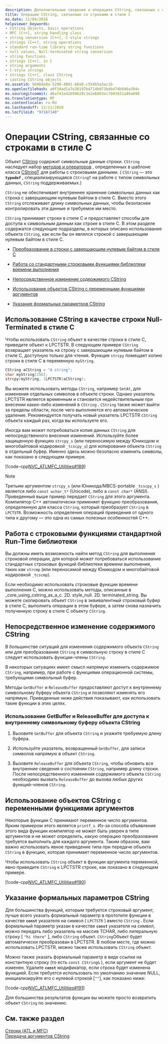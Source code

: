 ```yaml
---
description: Дополнительные сведения о операциях CString, связанных с строками в стиле C.
title: Операции CString, связанные со строками в стиле C
ms.date: 11/04/2016
helpviewer_keywords:
- CString objects, basic operations
- MFC [C++], string handling class
- string conversion [C++], C-style strings
- strings [C++], string operations
- standard run-time library string functions
- null values, Null-terminated string conversion
- string functions
- strings [C++], in C
- string arguments
- C-style strings
- strings [C++], class CString
- casting CString objects
ms.assetid: 5048de8a-5298-4891-b8a0-c554b5a3ac1b
ms.openlocfilehash: a9f34ad1a7e38197b4714b073bdb47db046a394c
ms.sourcegitcommit: d6af41e42699628c3e2e6063ec7b03931a49a098
ms.translationtype: MT
ms.contentlocale: ru-RU
ms.lasthandoff: 12/11/2020
ms.locfileid: "97167140"
---
```

# <a name="cstring-operations-relating-to-c-style-strings"></a>Операции CString, связанные со строками в стиле C

Объект [CString](../atl-mfc-shared/using-cstring.md) содержит символьные данные строки. `CString` наследует набор [методов и операторов](../atl-mfc-shared/reference/cstringt-class.md) , определенных в шаблоне класса [CStringT](../atl-mfc-shared/reference/cstringt-class.md) для работы с строковыми данными. ( `CString` — это **`typedef`** , специализирующаяся `CStringT` на работе с типом символьных данных, `CString` поддерживаемых.)

`CString` не обеспечивает внутреннее хранение символьных данных как строка с завершающим нулевым байтом в стиле C. Вместо этого `CString` отслеживает длину символьных данных, чтобы безопаснее контролировать эти данные и требуемое им место.

`CString` принимает строки в стиле C и предоставляет способы для доступа к символьным данным как строке в стиле C. В этом разделе содержатся следующие подразделы, в которых описано использование объекта `CString`, как если бы он являлся строкой с завершающим нулевым байтом в стиле C.

- [Преобразование в строки с завершающим нулевым байтом в стиле C](#_core_using_cstring_as_a_c.2d.style_null.2d.terminated_string)

- [Работа со стандартными строковыми функциями библиотеки времени выполнения](#_core_working_with_standard_run.2d.time_library_string_functions)

- [Непосредственное изменение содержимого CString](#_core_modifying_cstring_contents_directly)

- [Использование объектов CString с переменными функциями аргументов](#_core_using_cstring_objects_with_variable_argument_functions)

- [Указание формальных параметров CString](#_core_specifying_cstring_formal_parameters)

## <a name="using-cstring-as-a-c-style-null-terminated-string"></a><a name="_core_using_cstring_as_a_c.2d.style_null.2d.terminated_string"></a> Использование CString в качестве строки Null-Terminated в стиле C

Чтобы использовать `CString` объект в качестве строки в стиле C, приведите объект к LPCTSTR. В следующем примере `CString` возвращает указатель на строку с завершающим нулевым байтом в стиле C, доступную только для чтения. Функция `strcpy` помещает копию строки в стиле C в переменную `myString`.

```cpp
CString aCString = "A string";
char myString[256];
strcpy(myString, (LPCTSTR)aCString);
```

Вы можете использовать методы `CString`, например `SetAt`, для изменения отдельных символов в объекте строки. Однако указатель LPCTSTR является временным и становится недействительным при внесении каких-либо изменений в `CString` . `CString` также может выйти за пределы области, после чего выполняется его автоматическое удаление. Рекомендуется получать новый указатель LPCTSTR `CString` объекта каждый раз, когда вы используете его.

Иногда вам может потребоваться копия данных `CString` для непосредственного внесения изменений. Используйте более защищенную функцию `strcpy_s` (или переносимую между Юникодом и многобайтовой кодировкой `_tcscpy_s`) для копирования объекта `CString` в отдельный буфер. Именно здесь можно безопасно изменить символы, как показано в следующем примере.

[!code-cpp[NVC_ATLMFC_Utilities#189](../atl-mfc-shared/codesnippet/cpp/cstring-operations-relating-to-c-style-strings_1.cpp)]

> [!NOTE]
> Третьим аргументом `strcpy_s` (или Юникода/MBCS-portable `_tcscpy_s` ) является либо `const wchar_t*` (Unicode), либо a `const char*` (ANSI). Приведенный выше пример передает `CString` для этого аргумента. Компилятор C++ автоматически применяет функцию преобразования, определенную для класса `CString`, который преобразует `CString` в `LPCTSTR`. Возможность определения операций приведения от одного типа к другому — это одна из самых полезных особенностей C++.

## <a name="working-with-standard-run-time-library-string-functions"></a><a name="_core_working_with_standard_run.2d.time_library_string_functions"></a> Работа с строковыми функциями стандартной Run-Time библиотеки

Вы должны иметь возможность найти метод `CString` для выполнения строковой операции, для которой может потребоваться использование стандартных строковых функций библиотеки времени выполнения, таких как `strcmp` (или переносимой между Юникодом и многобайтовой кодировкой `_tcscmp`).

Если необходимо использовать строковые функции времени выполнения C, можно использовать методы, описанные в _core_using_cstring_as_a_c. 2D. style_null. 2D. terminated_string. Вы можете скопировать объект `CString` в эквивалентный строковый буфер в стиле C, выполнить операции в этом буфере, а затем снова назначить полученную строку в стиле C объекту `CString`.

## <a name="modifying-cstring-contents-directly"></a><a name="_core_modifying_cstring_contents_directly"></a> Непосредственное изменение содержимого CString

В большинстве ситуаций для изменения содержимого объекта `CString` или для преобразования `CString` в символьную строку в стиле C следует использовать функции-члены `CString`.

В некоторых ситуациях имеет смысл напрямую изменить содержимое `CString`, например, при работе с функциями операционной системы, требующими символьный буфер.

Методы `GetBuffer` и `ReleaseBuffer` предоставляют доступ к внутреннему символьному буферу объекта `CString` и позволяют изменять его напрямую. Приведенные ниже действия показывают, как использовать такие функции в этих целях.

### <a name="to-use-getbuffer-and-releasebuffer-to-access-the-internal-character-buffer-of-a-cstring-object"></a>Использование GetBuffer и ReleaseBuffer для доступа к внутреннему символьному буферу объекта CString

1. Вызовите `GetBuffer` для объекта `CString` и укажите требуемую длину буфера.

1. Используйте указатель, возвращенный `GetBuffer`, для записи символов напрямую в объект `CString`.

1. Вызовите `ReleaseBuffer` для объекта `CString`, чтобы обновить все внутренние сведения о состоянии `CString`, например длину строки. После непосредственного изменения содержимого объекта `CString` необходимо вызвать `ReleaseBuffer` до вызова любых других функций-членов `CString`.

## <a name="using-cstring-objects-with-variable-argument-functions"></a><a name="_core_using_cstring_objects_with_variable_argument_functions"></a> Использование объектов CString с переменными функциями аргументов

Некоторые функции C принимают переменное число аргументов. Ярким примером этого является `printf_s`. Из-за способа объявления этого вида функции компилятор не может быть уверен в типе аргументов и не может определить, какую операцию преобразования требуется выполнить для каждого аргумента. Таким образом, вам важно использовать явное приведение типа при передаче объекта `CString` в функцию, которая принимает переменное число аргументов.

Чтобы использовать `CString` объект в функции аргумента переменной, явно приведите `CString` к LPCTSTR строке, как показано в следующем примере.

[!code-cpp[NVC_ATLMFC_Utilities#190](../atl-mfc-shared/codesnippet/cpp/cstring-operations-relating-to-c-style-strings_2.cpp)]

## <a name="specifying-cstring-formal-parameters"></a><a name="_core_specifying_cstring_formal_parameters"></a> Указание формальных параметров CString

Для большинства функций, которым требуется строковый аргумент, лучше всего указать формальный параметр в прототипе функции в качестве **`const`** указателя на символ ( `LPCTSTR` ) вместо `CString` . Если формальный параметр указан в качестве **`const`** указателя на символ, можно передать либо указатель на массив TCHAR, либо литеральную строку [ `"hi there"` ], либо `CString` объект. `CString`Объект будет автоматически преобразован в LPCTSTR. В любом месте, где можно использовать LPCTSTR, можно также использовать `CString` объект.

Можно также указать формальный параметр в виде ссылки на константную строку (то есть `const CString&` ), если аргумент не будет изменен. Удалите **`const`** модификатор, если строка будет изменена функцией. Если требуется использовать по умолчанию значение NULL, инициализируйте его с нулевой строкой [`""`], как показано ниже:

[!code-cpp[NVC_ATLMFC_Utilities#191](../atl-mfc-shared/codesnippet/cpp/cstring-operations-relating-to-c-style-strings_3.cpp)]

Для большинства результатов функции вы можете просто возвратить объект `CString` по значению.

## <a name="see-also"></a>См. также раздел

[Строки (ATL и MFC)](../atl-mfc-shared/strings-atl-mfc.md)<br/>
[Передача аргументов CString](../atl-mfc-shared/cstring-argument-passing.md)
